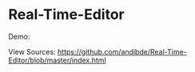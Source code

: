 # Real-Time-Editor

Demo: 

View Sources: https://github.com/andibde/Real-Time-Editor/blob/master/index.html
